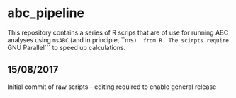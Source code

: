 # abc_pipeline

This repository contains a series of R scrips that are of use for running ABC analyses using ```msABC``` (and in principle, ``ms```) 
from R. The scirpts require ```GNU Parallel``` to speed up calculations. 

## 15/08/2017

Initial commit of raw scripts - editing required to enable general release

